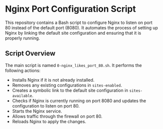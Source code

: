 # Nginx Port Configuration Script

This repository contains a Bash script to configure Nginx to listen on port 80 instead of the default port (8080). It automates the process of setting up Nginx by linking the default site configuration and ensuring that it is properly running.

## Script Overview

The main script is named `0-nginx_likes_port_80.sh`. It performs the following actions:

- Installs Nginx if it is not already installed.
- Removes any existing configurations in `sites-enabled`.
- Creates a symbolic link to the default site configuration in `sites-available`.
- Checks if Nginx is currently running on port 8080 and updates the configuration to listen on port 80.
- Starts the Nginx service.
- Allows traffic through the firewall on port 80.
- Reloads Nginx to apply the changes.
